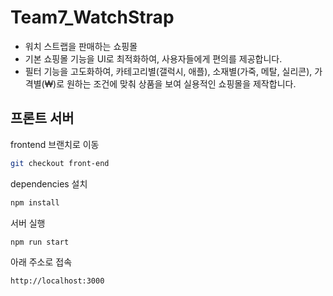 # Team7_WatchStrap
- 워치 스트랩을 판매하는 쇼핑몰
- 기본 쇼핑몰 기능을 UI로 최적화하여, 사용자들에게 편의를 제공합니다.
- 필터 기능을 고도화하여, 카테고리별(갤럭시, 애플), 소재별(가죽, 메탈, 실리콘), 가격별(₩)로 원하는 조건에 맞춰 상품을 보여 실용적인 쇼핑몰을 제작합니다.

 
## 프론트 서버 

frontend 브랜치로 이동

~~~bash  
git checkout front-end
~~~

dependencies 설치

~~~bash  
npm install
~~~

서버 실행

~~~bash  
npm run start
~~~  

아래 주소로 접속

~~~bash  
http://localhost:3000
~~~  

